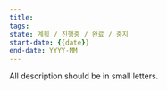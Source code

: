```yaml
---
title:
tags:
state: 계획 / 진행중 / 완료 / 중지
start-date: {{date}}
end-date: YYYY-MM
---
```


All description should be in small letters.

